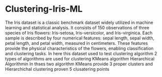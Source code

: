 # Clustering-Iris-ML
The Iris dataset is a classic benchmark dataset widely utilized in machine learning and statistical analysis. 
It consists of 150 observations of three species of Iris flowers: Iris-setosa, Iris-versicolor, and Iris-virginica. 
Each sample is described by four numerical features: sepal length, sepal width, petal length, and petal width, measured in centimeters. 
These features provide the physical characteristics of the flowers, enabling classification and clustering tasks.
In here this dataset used to test clustering algorithm
2 types of algorithms are used for clustering
KMeans algorithm 
Hierarchical Algorithmin 
In thses two algorithm KMeans provide 3 proper clusters and Hierarchichal clustering proven 5 clusatering points


